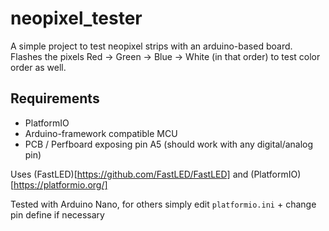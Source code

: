 # neopixel_tester
A simple project to test neopixel strips with an arduino-based board.<br>
Flashes the pixels Red -> Green -> Blue -> White (in that order) to test color order as well.

## Requirements
* PlatformIO
* Arduino-framework compatible MCU
* PCB / Perfboard exposing pin A5 (should work with any digital/analog pin)

Uses (FastLED)[https://github.com/FastLED/FastLED] and (PlatformIO)[https://platformio.org/]

Tested with Arduino Nano, for others simply edit `platformio.ini` + change pin define if necessary
